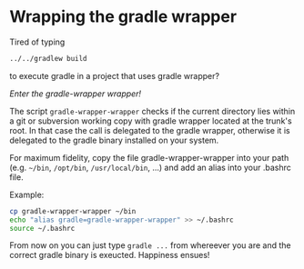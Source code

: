 # Wrapping the gradle wrapper

Tired of typing
```bash
../../gradlew build
```

to execute gradle in a project that uses gradle wrapper?

*Enter the gradle-wrapper wrapper!*

The script `gradle-wrapper-wrapper` checks if the current directory lies within
a git or subversion working copy with gradle wrapper located at the trunk's root.
In that case the call is delegated to the gradle wrapper, otherwise it is delegated
to the gradle binary installed on your system.

For maximum fidelity, copy the file gradle-wrapper-wrapper into your path
(e.g. `~/bin`, `/opt/bin`, `/usr/local/bin`, ...) and add an alias into your .bashrc file.

Example:

```bash
cp gradle-wrapper-wrapper ~/bin
echo "alias gradle=gradle-wrapper-wrapper" >> ~/.bashrc
source ~/.bashrc
```  

From now on you can just type `gradle ...` from whereever you are  and the correct gradle
binary is exeucted. Happiness ensues!
